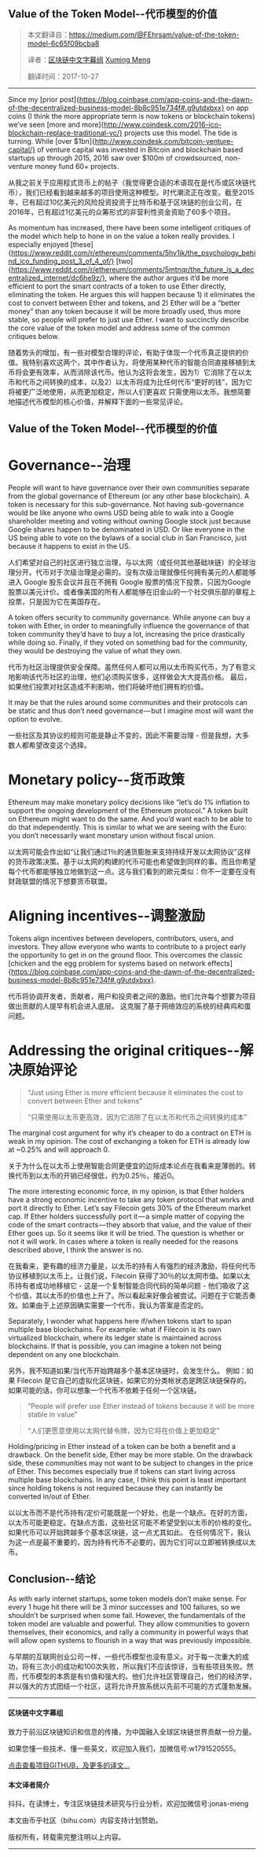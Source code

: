 Value of the Token Model--代币模型的价值
------------------------------------------------------

> 本文翻译自：https://medium.com/@FEhrsam/value-of-the-token-model-6c65f09bcba8
>
> 译者：[区块链中文字幕组](https://github.com/BlockchainTranslator/EOS)  [Xuming Meng](https://github.com/jonas-meng)
>
> 翻译时间：2017-10-27

---------------------------
Since my [prior post]{https://blog.coinbase.com/app-coins-and-the-dawn-of-the-decentralized-business-model-8b8c951e734f#.g9utdxbxx} on app coins (I think the more appropriate term is now tokens or blockchain tokens) we’ve seen [more and more]{http://www.coindesk.com/2016-ico-blockchain-replace-traditional-vc/} projects use this model. The tide is turning. While [over $1bn]{http://www.coindesk.com/bitcoin-venture-capital/} of venture capital was invested in Bitcoin and blockchain based startups up through 2015, 2016 saw over $100m of crowdsourced, non-venture money fund 60+ projects.

从我之前关于应用程式货币上的帖子（我觉得更合适的术语现在是代币或区块链代币），我们已经看到越来越多的项目使用这种模型。时代潮流正在改变。截至2015年，已有超过10亿美元的风险投资投资于比特币和基于区块链的创业公司，在2016年，已有超过1亿美元的众筹形式的非营利性资金资助了60多个项目。

As momentum has increased, there have been some intelligent critiques of the model which help to hone in on the value a token really provides. I especially enjoyed [these]{https://www.reddit.com/r/ethereum/comments/5hv1jk/the_psychology_behind_ico_funding_post_3_of_4_of/} [two]{https://www.reddit.com/r/ethereum/comments/5mtnqr/the_future_is_a_decentralized_internet/dc6he9z/}, where the author argues it’d be more efficient to port the smart contracts of a token to use Ether directly, eliminating the token. He argues this will happen because 1) it eliminates the cost to convert between Ether and tokens, and 2) Ether will be a “better money” than any token because it will be more broadly used, thus more stable, so people will prefer to just use Ether. I want to succinctly describe the core value of the token model and address some of the common critiques below.

随着势头的增加，有一些对模型合理的评论，有助于体现一个代币真正提供的价值。我特别喜欢这两个，其中作者认为，将使用某种代币的智能合同直接移植到太币将会更有效率，从而消除该代币。他认为这将会发生，因为1）它消除了在以太币和代币之间转换的成本，以及2）以太币将成为比任何代币“更好的钱”，因为它将被更广泛地使用，从而更加稳定，所以人们更喜欢 只需使用以太币。我想简要地描述代币模型的核心价值，并解释下面的一些常见评论。

Value of the Token Model--代币模型的价值
------------------------
Governance--治理
==========
People will want to have governance over their own communities separate from the global governance of Ethereum (or any other base blockchain). A token is necessary for this sub-governance. Not having sub-governance would be like anyone who owns USD being able to walk into a Google shareholder meeting and voting without owning Google stock just because Google shares happen to be denominated in USD. Or like everyone in the US being able to vote on the bylaws of a social club in San Francisco, just because it happens to exist in the US.

人们希望对自己的社区进行独立治理，与以太网（或任何其他基础块链）的全球治理分开。代币对于次级治理是必需的。没有次级治理就像任何拥有美元的人都能够进入 Google 股东会议并且在不拥有 Google 股票的情况下投票，只因为Google股票以美元计价。或者像美国的所有人都能够在旧金山的一个社交俱乐部的章程上投票，只是因为它在美国存在。

A token offers security to community governance. While anyone can buy a token with Ether, in order to meaningfully influence the governance of that token community they’d have to buy a lot, increasing the price drastically while doing so. Finally, if they voted on something bad for the community, they would be destroying the value of what they own.

代币为社区治理提供安全保障。虽然任何人都可以用以太币购买代币，为了有意义地影响该代币社区的治理，他们必须购买很多，这样做会大大提高价格。 最后，如果他们投票对社区造成不利影响，他们将破坏他们拥有的价值。

It may be that the rules around some communities and their protocols can be static and thus don’t need governance — but I imagine most will want the option to evolve.

一些社区及其协议的规则可能是静止不变的，因此不需要治理 - 但是我想，大多数人都希望改变这个选择。

Monetary policy--货币政策
===============
Ethereum may make monetary policy decisions like “let’s do 1% inflation to support the ongoing development of the Ethereum protocol.” A token built on Ethereum might want to do the same. And you’d want each to be able to do that independently. This is similar to what we are seeing with the Euro: you don’t necessarily want monetary union without fiscal union.

以太网可能会作出如“让我们通过1％的通货膨胀来支持持续开发以太网协议”这样的货币政策决策。基于以太网的构建的代币可能也希望做到同样的事。而且你希望每个代币都能够独立地做到这一点。这与我们看到的欧元类似：你不一定要在没有财政联盟的情况下想要货币联盟。

Aligning incentives--调整激励
===================
Tokens align incentives between developers, contributors, users, and investors. They allow everyone who wants to contribute to a project early the opportunity to get in on the ground floor. This overcomes the classic [chicken and the egg problem for systems based on network effects]{https://blog.coinbase.com/app-coins-and-the-dawn-of-the-decentralized-business-model-8b8c951e734f#.g9utdxbxx}.

代币将协调开发者，贡献者，用户和投资者之间的激励。他们允许每个想要为项目做出贡献的人提早有机会进入底层。 这克服了基于网络效应的系统的经典鸡和蛋问题。

Addressing the original critiques--解决原始评论
=================================
> “Just using Ether is more efficient because it eliminates the cost to convert between Ether and tokens”

> “只需使用以太币更高效，因为它消除了在以太币和代币之间转换的成本”

The marginal cost argument for why it’s cheaper to do a contract on ETH is weak in my opinion. The cost of exchanging a token for ETH is already low at ~0.25% and will approach 0.

关于为什么在以太币上使用智能合同更便宜的边际成本论点在我看来是薄弱的。转换代币到以太币的开销已经很低，约为0.25％，接近0。

The more interesting economic force, in my opinion, is that Ether holders have a strong economic incentive to take any token protocol that works and port it directly to Ether. Let’s say Filecoin gets 30% of the Ethereum market cap. If Ether holders successfully port it — a simple matter of copying the code of the smart contracts — they absorb that value, and the value of their Ether goes up. So it seems like it will be tried. The question is whether or not it will work. In cases where a token is really needed for the reasons described above, I think the answer is no.

在我看来，更有趣的经济力量是，以太币的持有人有强烈的经济激励，将任何代币协议移植到以太币上。让我们说，Filecoin 获得了30％的以太网市值。如果以太币持有者成功地移植它 - 这是一个复制智能合同代码的简单问题 - 他们吸收了这个价值，其以太币的价值也上升了。所以看起来好像会被尝试。问题在于它能否奏效。如果由于上述原因确实需要一个代币，我认为答案是否定的。

Separately, I wonder what happens here if/when tokens start to span multiple base blockchains. For example: what if Filecoin is its own virtualized blockchain, where its ledger state is maintained across blockchains. If that is possible, you can imagine a token not being dependent on any one blockchain.

另外，我不知道如果/当代币开始跨越多个基本区块链时，会发生什么。 例如：如果 Filecoin 是它自己的虚拟化区块链，如果它的分类帐状态是跨区块链保存的。如果可能的话，你可以想象一个代币不依赖于任何一个区块链。

> “People will prefer use Ether instead of tokens because it will be more stable in value”

> “人们更愿意使用以太网代替令牌，因为它将在价值上更加稳定”

Holding/pricing in Ether instead of a token can be both a benefit and a drawback. On the benefit side, Ether may be more stable. On the drawback side, these communities may not want to be subject to changes in the price of Ether. This becomes especially true if tokens can start living across multiple base blockchains. In any case, I think this point is least important since holding tokens is not required because they can instantly be converted in/out of Ether.

以以太币而不是代币持有/定价可能既是一个好处，也是一个缺点。在好的方面，以太币可能更稳定。在缺点方面，这些社区可能不希望受到以太币的价格的变化。如果代币可以开始跨越多个基本区块链，这一点尤其如此。 在任何情况下，我认为这一点是最不重要的，因为持有代币不必要的，因为它们可以立即被转换成以太币。

Conclusion--结论
----------
As with early internet startups, some token models don’t make sense. For every 1 huge hit there will be 3 minor successes and 100 failures, so we shouldn’t be surprised when some fail. However, the fundamentals of the token model are valuable and powerful. They allow communities to govern themselves, their economics, and rally a community in powerful ways that will allow open systems to flourish in a way that was previously impossible.

与早期的互联网创业公司一样，一些代币模型也没有意义。对于每一次重大的成功，将有三次小的成功和100次失败，所以我们不应该惊讶，当有些项目失败。然而，代币模型的本质是有价值和强大的。他们允许社区管理自己，他们的经济学，并以强大的方式团结一个社区，这将允许开放系统以先前不可能的方式蓬勃发展。


----------------------------------------------------

#### 区块链中文字幕组

致力于前沿区块链知识和信息的传播，为中国融入全球区块链世界贡献一份力量。

如果您懂一些技术、懂一些英文，欢迎加入我们，加微信号:w1791520555。

[点击查看项目GITHUB，及更多的译文...](https://github.com/BlockchainTranslator/EOS)

#### 本文译者简介

抖抖，在读博士，专注区块链技术研究与行业分析，欢迎加微信号:jonas-meng

本文由币乎社区（bihu.com）内容支持计划赞助。

版权所有，转载需完整注明以上内容。

----------------------------------------------------
